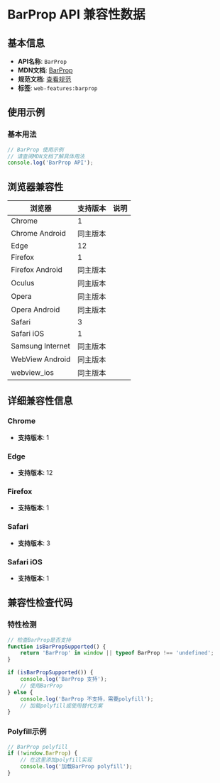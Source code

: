 # BarProp API 兼容性数据

## 基本信息

- **API名称**: `BarProp`
- **MDN文档**: [BarProp](https://developer.mozilla.org/docs/Web/API/BarProp)
- **规范文档**: [查看规范](https://html.spec.whatwg.org/multipage/nav-history-apis.html#barprop)
- **标签**: `web-features:barprop`

## 使用示例

### 基本用法

```javascript
// BarProp 使用示例
// 请查阅MDN文档了解具体用法
console.log('BarProp API');
```

## 浏览器兼容性

| 浏览器 | 支持版本 | 说明 |
|--------|----------|------|
| Chrome | 1 |  |
| Chrome Android | 同主版本 |  |
| Edge | 12 |  |
| Firefox | 1 |  |
| Firefox Android | 同主版本 |  |
| Oculus | 同主版本 |  |
| Opera | 同主版本 |  |
| Opera Android | 同主版本 |  |
| Safari | 3 |  |
| Safari iOS | 1 |  |
| Samsung Internet | 同主版本 |  |
| WebView Android | 同主版本 |  |
| webview_ios | 同主版本 |  |

## 详细兼容性信息

### Chrome

- **支持版本**: 1

### Edge

- **支持版本**: 12

### Firefox

- **支持版本**: 1

### Safari

- **支持版本**: 3

### Safari iOS

- **支持版本**: 1

## 兼容性检查代码

### 特性检测

```javascript
// 检查BarProp是否支持
function isBarPropSupported() {
    return 'BarProp' in window || typeof BarProp !== 'undefined';
}

if (isBarPropSupported()) {
    console.log('BarProp 支持');
    // 使用BarProp
} else {
    console.log('BarProp 不支持，需要polyfill');
    // 加载polyfill或使用替代方案
}
```

### Polyfill示例

```javascript
// BarProp polyfill
if (!window.BarProp) {
    // 在这里添加polyfill实现
    console.log('加载BarProp polyfill');
}
```

